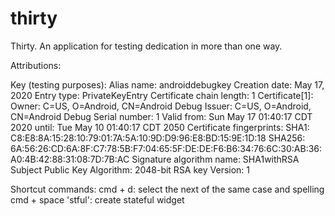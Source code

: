 # thirty

Thirty. An application for testing dedication in more than one way.

Attributions:

Key (testing purposes):
    Alias name: androiddebugkey
    Creation date: May 17, 2020
    Entry type: PrivateKeyEntry
    Certificate chain length: 1
    Certificate[1]:
    Owner: C=US, O=Android, CN=Android Debug
    Issuer: C=US, O=Android, CN=Android Debug
    Serial number: 1
    Valid from: Sun May 17 01:40:17 CDT 2020 until: Tue May 10 01:40:17 CDT 2050
    Certificate fingerprints:
	SHA1: 
        C8:E8:8A:15:28:10:79:01:7A:5A:10:9D:D9:96:E8:BD:15:9E:1D:18
	SHA256:
        6A:56:26:CD:6A:8F:C7:78:5B:F7:04:65:5F:DE:DE:F6:B6:34:76:6C:30:AB:36:A0:4B:42:88:31:08:7D:7B:AC
    Signature algorithm name: SHA1withRSA
    Subject Public Key Algorithm: 2048-bit RSA key
    Version: 1

Shortcut commands:
    cmd + d: select the next of the same case and spelling
    cmd + space 'stful': create stateful widget